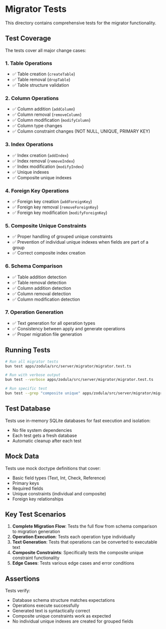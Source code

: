 # Migrator Tests

This directory contains comprehensive tests for the migrator functionality.

## Test Coverage

The tests cover all major change cases:

### 1. **Table Operations**
- ✅ Table creation (`createTable`)
- ✅ Table removal (`dropTable`)
- ✅ Table structure validation

### 2. **Column Operations**
- ✅ Column addition (`addColumn`)
- ✅ Column removal (`removeColumn`)
- ✅ Column modification (`modifyColumn`)
- ✅ Column type changes
- ✅ Column constraint changes (NOT NULL, UNIQUE, PRIMARY KEY)

### 3. **Index Operations**
- ✅ Index creation (`addIndex`)
- ✅ Index removal (`removeIndex`)
- ✅ Index modification (`modifyIndex`)
- ✅ Unique indexes
- ✅ Composite unique indexes

### 4. **Foreign Key Operations**
- ✅ Foreign key creation (`addForeignKey`)
- ✅ Foreign key removal (`removeForeignKey`)
- ✅ Foreign key modification (`modifyForeignKey`)

### 5. **Composite Unique Constraints**
- ✅ Proper handling of grouped unique constraints
- ✅ Prevention of individual unique indexes when fields are part of a group
- ✅ Correct composite index creation

### 6. **Schema Comparison**
- ✅ Table addition detection
- ✅ Table removal detection
- ✅ Column addition detection
- ✅ Column removal detection
- ✅ Column modification detection

### 7. **Operation Generation**
- ✅ Text generation for all operation types
- ✅ Consistency between apply and generate operations
- ✅ Proper migration file generation

## Running Tests

```bash
# Run all migrator tests
bun test apps/zodula/src/server/migrator/migrator.test.ts

# Run with verbose output
bun test --verbose apps/zodula/src/server/migrator/migrator.test.ts

# Run specific test
bun test --grep "composite unique" apps/zodula/src/server/migrator/migrator.test.ts
```

## Test Database

Tests use in-memory SQLite databases for fast execution and isolation:
- No file system dependencies
- Each test gets a fresh database
- Automatic cleanup after each test

## Mock Data

Tests use mock doctype definitions that cover:
- Basic field types (Text, Int, Check, Reference)
- Primary keys
- Required fields
- Unique constraints (individual and composite)
- Foreign key relationships

## Key Test Scenarios

1. **Complete Migration Flow**: Tests the full flow from schema comparison to migration generation
2. **Operation Execution**: Tests each operation type individually
3. **Text Generation**: Tests that operations can be converted to executable text
4. **Composite Constraints**: Specifically tests the composite unique constraint functionality
5. **Edge Cases**: Tests various edge cases and error conditions

## Assertions

Tests verify:
- Database schema structure matches expectations
- Operations execute successfully
- Generated text is syntactically correct
- Composite unique constraints work as expected
- No individual unique indexes are created for grouped fields
